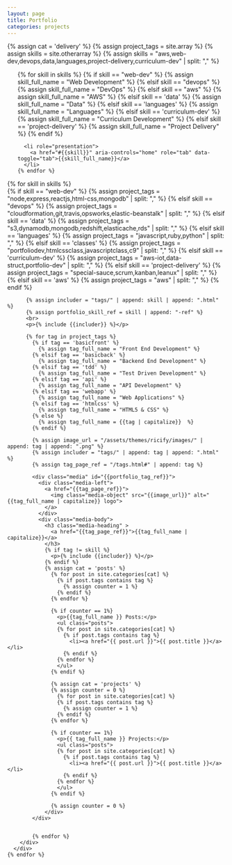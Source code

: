 ```yaml
---
layout: page
title: Portfolio
categories: projects
---
```


{% assign cat = 'delivery' %}
{% assign project_tags = site.array %}
{% assign skills = site.otherarray %}
{% assign skills = "aws,web-dev,devops,data,languages,project-delivery,curriculum-dev" | split: "," %}

<div>
  <!-- Nav tabs -->
  <ul class="nav nav-tabs" id="nav-tabs" role="tablist">
    {% for skill in skills %}
      {% if skill == "web-dev" %}
        {% assign skill_full_name = "Web Development" %}
      {% elsif skill == "devops" %}
        {% assign skill_full_name = "DevOps" %}
      {% elsif skill == "aws" %}
        {% assign skill_full_name = "AWS" %}
      {% elsif skill == 'data' %}
        {% assign skill_full_name = "Data" %}
     {% elsif skill == 'languages' %}
        {% assign skill_full_name = "Languages" %}
      {% elsif skill == 'curriculum-dev' %}
        {% assign skill_full_name = "Curriculum Development" %}
      {% elsif skill == 'project-delivery' %}
        {% assign skill_full_name = "Project Delivery" %}
      {% endif %}

      <li role="presentation">
        <a href="#{{skill}}" aria-controls="home" role="tab" data-toggle="tab">{{skill_full_name}}</a>
      </li>
    {% endfor %} 
  </ul>

  <!-- Tab panes -->
  <div class="tab-content">
    {% for skill in skills %}
      <div role="tabpanel" class="tab-pane" id="{{skill}}">
        <div class="category-archive">
          {% if skill == "web-dev" %}
            {% assign project_tags = "node,express,reactjs,html-css,mongodb" | split: "," %}
          {% elsif skill == "devops" %}
            {% assign project_tags = "cloudformation,git,travis,opsworks,elastic-beanstalk" | split: "," %}
          {% elsif skill == 'data' %}
            {% assign project_tags = "s3,dynamodb,mongodb,redshift,elasticache,rds" | split: "," %}
          {% elsif skill == 'languages' %}
            {% assign project_tags = "javascript,ruby,python" | split: "," %}
          {% elsif skill == 'classes' %}
            {% assign project_tags = "portfoliodev,htmlcssclass,javascriptclass,c9" | split: "," %}
          {% elsif skill == 'curriculum-dev' %}
            {% assign project_tags = "aws-iot,data-struct,portfolio-dev" | split: "," %}
          {% elsif skill == 'project-delivery' %}
            {% assign project_tags = "special-sauce,scrum,kanban,leanux" | split: "," %}
          {% elsif skill == 'aws' %}
            {% assign project_tags = "aws" | split: "," %}
          {% endif %}

          {% assign includer = "tags/" | append: skill | append: ".html" %}
          {% assign portfolio_skill_ref = skill | append: "-ref" %}
          <br>
          <p>{% include {{includer}} %}</p>
                    
          {% for tag in project_tags %}
            {% if tag == 'basicfront' %}
              {% assign tag_full_name = "Front End Development" %}
            {% elsif tag == 'basicback' %}
              {% assign tag_full_name = "Backend End Development" %}
            {% elsif tag == 'tdd' %}
              {% assign tag_full_name = "Test Driven Development" %}
            {% elsif tag == 'api' %}
              {% assign tag_full_name = "API Development" %}
            {% elsif tag == 'webapp' %}
              {% assign tag_full_name = "Web Applications" %}
            {% elsif tag == 'htmlcss' %}
              {% assign tag_full_name = "HTML5 & CSS" %}
            {% else %}
              {% assign tag_full_name = {{tag | capitalize}}  %}
            {% endif %}

            {% assign image_url = "/assets/themes/ricify/images/" | append: tag | append: ".png" %}
            {% assign includer = "tags/" | append: tag | append: ".html" %}
            {% assign tag_page_ref = "/tags.html#" | append: tag %}
            
            <div class="media" id="{{portfolio_tag_ref}}">
              <div class="media-left">
                <a href="{{tag_page_ref}}">
                  <img class="media-object" src="{{image_url}}" alt="{{tag_full_name | capitalize}} logo">
                </a>
              </div>
              <div class="media-body">
                <h3 class="media-heading" >
                  <a href="{{tag_page_ref}}">{{tag_full_name | capitalize}}</a>
                </h3>
                {% if tag != skill %}
                  <p>{% include {{includer}} %}</p>
                {% endif %}
                {% assign cat = 'posts' %}
                  {% for post in site.categories[cat] %}
                    {% if post.tags contains tag %}
                      {% assign counter = 1 %}
                    {% endif %}
                  {% endfor %}
                  
                  {% if counter == 1%}
                    <p>{{tag_full_name }} Posts:</p>
                    <ul class="posts">
                    {% for post in site.categories[cat] %}
                      {% if post.tags contains tag %}
                        <li><a href="{{ post.url }}">{{ post.title }}</a></li> 
                      {% endif %}
                    {% endfor %}
                    </ul>
                  {% endif %}
                  
                  {% assign cat = 'projects' %}
                  {% assign counter = 0 %}
                    {% for post in site.categories[cat] %}
                    {% if post.tags contains tag %}
                      {% assign counter = 1 %}
                    {% endif %}
                  {% endfor %}
                  
                  {% if counter == 1%}
                    <p>{{ tag_full_name }} Projects:</p>
                    <ul class="posts">
                    {% for post in site.categories[cat] %}
                      {% if post.tags contains tag %}
                        <li><a href="{{ post.url }}">{{ post.title }}</a></li> 
                      {% endif %}
                    {% endfor %}
                    </ul>
                  {% endif %}
                  
                  {% assign counter = 0 %}
                </div>
            </div>
            

            {% endfor %}
        </div>
      </div>
    {% endfor %} 
  </div>

</div>
<div id="footerbar"></div>

<script>
$( document ).ready(function() {
  var tabToActivate = window.location.hash || '#aws';
  $('#nav-tabs a[href="' + tabToActivate + '"]').tab('show')
  $('a[data-toggle="tab"]').on('click', function(e) {
    history.pushState(null, null, $(this).attr('href'));
  });

  window.addEventListener("popstate", function(e) {
    var tabToActivate = window.location.hash || '#aws';
    $('#nav-tabs a[href="' + tabToActivate + '"]').tab('show')
  }); 
});

</script>



